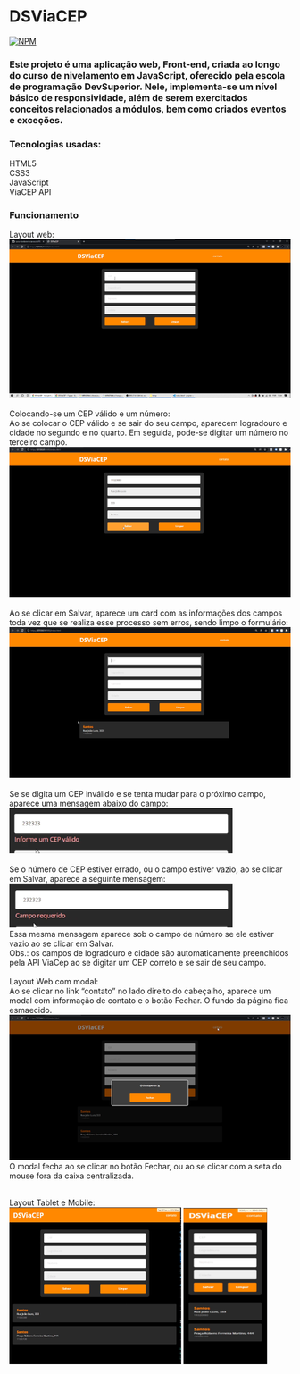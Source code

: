 # DSViaCEP<br>

[![NPM](https://img.shields.io/npm/l/react)](https://github.com/Hfictus/DSViaCEP/blob/main/LICENSE) 

### Este projeto é uma aplicação web, Front-end, criada ao longo do curso de nivelamento em JavaScript, oferecido pela escola de programação DevSuperior. Nele, implementa-se um nível básico de responsividade, além de serem exercitados conceitos relacionados a módulos, bem como criados eventos e exceções.<br>
### Tecnologias usadas:<br>
HTML5<br>
CSS3<br>
JavaScript<br>
ViaCEP API<br>

### Funcionamento<br>
Layout web:<br>
![Web 1]( https://github.com/Hfictus/images/blob/main/DSViaCepWeb1.webp)<br>
<br>
Colocando-se um CEP válido e um número:<br>
Ao se colocar o CEP válido e se sair do seu campo, aparecem logradouro e cidade no segundo e no quarto. Em seguida, pode-se digitar um número no terceiro campo.<br>
![Web 2]( https://github.com/Hfictus/images/blob/main/DSViaCepWeb2.webp)<br>
<br>
Ao se clicar em Salvar, aparece um card com as informações dos campos toda vez que se realiza esse processo sem erros, sendo limpo o formulário:<br>
![Web 3]( https://github.com/Hfictus/images/blob/main/DSViaCepWeb3.webp)<br>
<br>
Se se digita um CEP inválido e se tenta mudar para o próximo campo, aparece uma mensagem abaixo do campo:<br>
![FormCEP 1]( https://github.com/Hfictus/images/blob/main/DSViaCepFormCep1.webp)<br>
<br>
Se o número de CEP estiver errado, ou o campo estiver vazio, ao se clicar em Salvar, aparece a seguinte mensagem:<br>
![FormCEP 2]( https://github.com/Hfictus/images/blob/main/DSViaCepFormCep2.webp)<br>
Essa mesma mensagem aparece sob o campo de número se ele estiver vazio ao se clicar em Salvar.<br>
Obs.: os campos de logradouro e cidade são automaticamente preenchidos pela API ViaCep ao se digitar um CEP correto e se sair de seu campo.<br>
<br>
Layout Web com modal:<br>
Ao se clicar no link “contato” no lado direito do cabeçalho, aparece um modal com informação de contato e o botão Fechar. O fundo da página fica esmaecido.<br> 
![Web 4]( https://github.com/Hfictus/images/blob/main/DSViaCepWeb4.webp)<br>
O modal fecha ao se clicar no botão Fechar, ou ao se clicar com a seta do mouse fora da caixa centralizada.<br>
<br>
 
Layout Tablet e Mobile:<br>
<img src="https://github.com/Hfictus/images/blob/main/DSViaCepTablet.webp">
<img src="https://github.com/Hfictus/images/blob/main/DSViaCepMobile.webp" style="width: 150px; height: 280px;">
